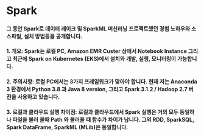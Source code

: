 # Spark

#### 그 동안 Spark로 데이터 레이크 및 SparkML 머신러닝 프로젝트했던 경험 노하우와 소스파일, 설치 방법등을 공개합니다. 

####  1. 개요: Spark는 로컬 PC, Amazon EMR Custer 상에서 Notebook Instance 그리고 최근에 Spark on Kubernetes (EKS)에서 설치와 개발, 실행, 모니터링이 가능합니다.  
####  2. 주의사항: 로컬 PC에서는 3가지 프레임워크가 맞아야 합니다. 현재 저는 Anaconda 3 환경에서 Python 3.8 과 Java 8 version, 그리고 Spark 3.1.2 / Hadoop 2.7 버전을 사용하고 있습니다.
####  3. 로컬과 클라우드 실행 차이점: 로컬과 클라우드에서 Spark 실행은 거의 모두 동일하나 파일을 불러 올때 Path 와 불러올 때 함수가 차이가 납니다. 그외 RDD, SparkSQL, Spark DataFrame, SparkML (MLib)은 동일합니다.
####  
